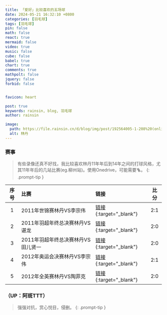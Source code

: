 ```yaml
---
title: 「爱好」比较喜欢的五场球
date: 2024-05-21 16:32:10 +0800
categories: [羽毛球]
tags: [羽毛球]
pin: false
math: false
react: true
mermaid: false
video: true
music: false
cube: false
babel: true
chart: true
comments: true
mathpolt: false
jquery: false
forbid: false


favicon: heart

post: true
keywords: rainsin, blog, 羽毛球
author: rainsin

image:
  path: https://file.rainsin.cn/d/blog/img/post/192564005-1-208%20(online-video-cutter.com)~1%2000_00_00-00_00_30.gif
  alt: 林丹
---
```


<link rel="stylesheet" href="/assets/post/bwf/index.css"/>

### 赛事

> 有些录像还真不好找，我比较喜欢林丹11年年后到14年之间的打球风格，尤其11年年后的几站比赛(eg.柳州站)。使用Onedrive，可能需要🪜。
{: .prompt-tip }

| 序号 | 比赛 | 链接 | 比分 |
| :--: | :-- | :-- | :--: |
| 1 | 2011年世锦赛林丹VS李宗伟 | [链接](https://file.rainsin.cn/d/blog/video/%E6%9E%97%E4%B8%B9/11%E5%B9%B4%E7%BE%BD%E6%AF%9B%E7%90%83%E4%B8%96%E9%94%A6%E8%B5%9B%E5%86%B3%E8%B5%9B%E6%9E%97%E4%B8%B92%EF%BC%9A1%E6%9D%8E%E5%AE%97%E4%BC%9F720p.mp4){:target="_blank"} | 2:1 |
| 2 | 2011年羽超年终总决赛林丹VS谌龙 | [链接](https://file.rainsin.cn/d/blog/video/%E6%9E%97%E4%B8%B9/2011%20OSIM%20BWF%20World%20Superseries%20Finals-MS-MS%20-%20Group%20B-Dan%20Lin%20vs.%20Long%20Chen.mp4){:target="_blank"} | 2:0 |
| 3 | 2011年羽超年终总决赛林丹VS田儿贤一 | [链接](https://file.rainsin.cn/d/blog/video/%E6%9E%97%E4%B8%B9/2011%20OSIM%20BWF%20World%20Superseries%20Finals-MS-MS%20-%20Group%20B-Dan%20Lin%20vs.%20Kenichi%20Tago.mp4){:target="_blank"} | 2:0 |
| 4 | 2012年奥运会决赛林丹VS李宗伟 | [链接](https://file.rainsin.cn/d/blog/video/%E6%9E%97%E4%B8%B9/12.08.05%E4%BC%A6%E6%95%A6%E5%A5%A5%E8%BF%90%E4%BC%9A%E7%BE%BD%E6%AF%9B%E7%90%83%E7%94%B7%E5%8D%95%E5%86%B3%E8%B5%9B%E5%90%AB%E9%A2%81%E5%A5%96.mkv){:target="_blank"} | 2:1 |
| 5 | 2012年全英赛林丹VS陶菲克 | [链接](https://file.rainsin.cn/d/blog/video/%E6%9E%97%E4%B8%B9/%5B4K50FPS%5D%20-%20Lin%20Dan%20vs%20Taufik%20Hidayat%20-%202012%20All%20England%20Open%20-%20%5BRemastered%5D.mp4){:target="_blank"} | 2:0 |

### （UP：阿斑TTT）

> 强强对抗，赏心悦目，侵删。
{: .prompt-tip }

<div id="mse" style="width: 100%; aspect-ratio: 1920/1080;"></div>

<script>
window.load_event = {
    ...window.load_event,
    player_video: () => {

    let mseplayer = new Artplayer({
      container: '#mse',
      url: 'https://file.rainsin.cn/d/blog/video/%E6%9E%97%E4%B8%B9/%E3%80%90%E8%87%BB%E4%BA%AB50%E5%B8%A7%C2%B7%E5%A4%8D%E7%9B%98%E3%80%912011%E5%B9%B4%E7%9A%84%E6%9E%97%E4%B8%B9%E5%88%B0%E5%BA%95%E6%9C%89%E5%A4%9A%E5%BC%BA%EF%BC%9F%E4%B8%80%E4%B8%AA%E8%A7%86%E9%A2%91%E5%91%8A%E8%AF%89%E4%BD%A0%E7%AD%94%E6%A1%88.mp4',
      theme: "#2c9678",
        autoMini: true,
        flip: true,
        playbackRate: true,
        screenshot: true,
        hotkey: true,
        pip: true,
        mutex: true,
        fullscreen: true,
        fullscreenWeb: true,
        miniProgressBar: true,
        playsInline: true,
        setting: true,
        autoOrientation: true,
        plugins: [
        artplayerPluginDanmuku({
            danmuku: 'https://file.rainsin.cn/d/blog/video/%E6%9E%97%E4%B8%B9/%E3%80%90%E8%87%BB%E4%BA%AB50%E5%B8%A7%C2%B7%E5%A4%8D%E7%9B%98%E3%80%912011%E5%B9%B4%E7%9A%84%E6%9E%97%E4%B8%B9%E5%88%B0%E5%BA%95%E6%9C%89%E5%A4%9A%E5%BC%BA%EF%BC%9F%E4%B8%80%E4%B8%AA%E8%A7%86%E9%A2%91%E5%91%8A%E8%AF%89%E4%BD%A0%E7%AD%94%E6%A1%88.xml',

            // 以下为非必填
            speed: 5, // 弹幕持续时间，范围在[1 ~ 10]
            margin: [10, '25%'], // 弹幕上下边距，支持像素数字和百分比
            opacity: 1, // 弹幕透明度，范围在[0 ~ 1]
            color: '#FFFFFF', // 默认弹幕颜色，可以被单独弹幕项覆盖
            mode: 0, // 默认弹幕模式: 0: 滚动，1: 顶部，2: 底部
            modes: [0, 1, 2], // 弹幕可见的模式
            fontSize: 25, // 弹幕字体大小，支持像素数字和百分比
            antiOverlap: true, // 弹幕是否防重叠
            synchronousPlayback: false, // 是否同步播放速度
            mount: undefined, // 弹幕发射器挂载点, 默认为播放器控制栏中部
            heatmap: true, // 是否开启热力图
            width: 512, // 当播放器宽度小于此值时，弹幕发射器置于播放器底部
            points: [], // 热力图数据
            filter: (danmu) => danmu.text.length <= 100, // 弹幕载入前的过滤器
            beforeVisible: () => true, // 弹幕显示前的过滤器，返回 true 则可以发送
            visible: true, // 弹幕层是否可见
            emitter: true, // 是否开启弹幕发射器
            maxLength: 200, // 弹幕输入框最大长度, 范围在[1 ~ 1000]
            lockTime: 5, // 输入框锁定时间，范围在[1 ~ 60]
            theme: 'dark', // 弹幕主题，支持 dark 和 light，只在自定义挂载时生效
            OPACITY: {}, // 不透明度配置项
            FONT_SIZE: {}, // 弹幕字号配置项
            MARGIN: {}, // 显示区域配置项
            SPEED: {}, // 弹幕速度配置项
            COLOR: [], // 颜色列表配置项

            // 手动发送弹幕前的过滤器，返回 true 则可以发送，可以做存库处理
            beforeEmit(danmu) {
               return new Promise((resolve) => {
                    console.log(danmu);
                    setTimeout(() => {
                        resolve(true);
                    }, 1000);
               });
            },
        }),
    ],
    });
    }
}
</script>
